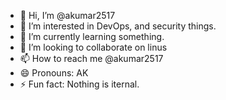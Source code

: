- 👋 Hi, I’m @akumar2517
- 👀 I’m interested in DevOps, and security things.
- 🌱 I’m currently learning something.
- 💞️ I’m looking to collaborate on linus
- 📫 How to reach me @akumar2517
- 😄 Pronouns: AK
- ⚡ Fun fact: Nothing is iternal.

<!---
akumar2517/akumar2517 is a ✨ special ✨ repository because its `README.md` (this file) appears on your GitHub profile.
You can click the Preview link to take a look at your changes.
--->

